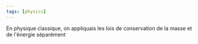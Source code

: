 ```yaml
---
tags: [physics] 
---
```


En physique classique, on appliquais les lois de conservation de la masse et de l'énergie séparément